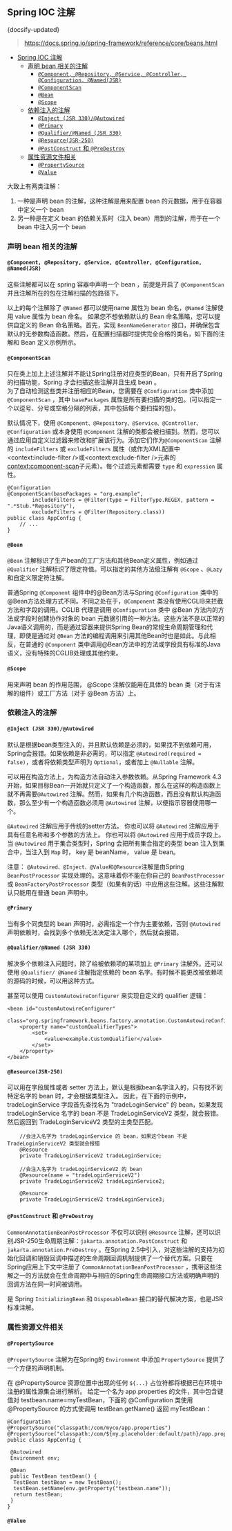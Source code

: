 ## Spring IOC 注解
 {docsify-updated}
> https://docs.spring.io/spring-framework/reference/core/beans.html

- [Spring IOC 注解](#spring-ioc-注解)
	- [声明 bean 相关的注解](#声明-bean-相关的注解)
		- [`@Component, @Repository, @Service, @Controller, @Configuration, @Named(JSR)`](#component-repository-service-controller-configuration-namedjsr)
		- [`@ComponentScan`](#componentscan)
		- [`@Bean`](#bean)
		- [`@Scope`](#scope)
	- [依赖注入的注解](#依赖注入的注解)
		- [`@Inject (JSR 330)/@Autowired`](#inject-jsr-330autowired)
		- [`@Primary`](#primary)
		- [`@Qualifier/@Named (JSR 330)`](#qualifiernamed-jsr-330)
		- [`@Resource(JSR-250)`](#resourcejsr-250)
		- [`@PostConstruct` 和 `@PreDestroy`](#postconstruct-和-predestroy)
	- [属性资源文件相关](#属性资源文件相关)
		- [`@PropertySource`](#propertysource)
		- [`@Value`](#value)


大致上有两类注解：
1. 一种是声明 bean 的注解，这种注解是用来配置 bean 的元数据，用于在容器中定义一个 bean
2. 另一种是在定义 bean 的依赖关系时（注入 bean）用到的注解，用于在一个 bean 中注入另一个 bean

### 声明 bean 相关的注解

#### `@Component, @Repository, @Service, @Controller, @Configuration, @Named(JSR)`
这些注解都可以在 spring 容器中声明一个 bean ，前提是开启了 `@ComponentScan` 并且注解所在的包在注解扫描的包路径下。

以上的每个注解除了 `@Named` 都可以使用name 属性为 bean 命名，`@Named` 注解使用 value 属性为 bean 命名。
如果您不想依赖默认的 Bean 命名策略，您可以提供自定义的 Bean 命名策略。首先，实现 `BeanNameGenerator` 接口，并确保包含默认的无参数构造函数。然后，在配置扫描器时提供完全合格的类名，如下面的注解和 Bean 定义示例所示。

#### `@ComponentScan`
只在类上加上上述注解并不能让Spring注册对应类型的Bean，只有开启了Spring 的扫描功能，Spring 才会扫描这些注解并且生成 bean 。  
为了自动检测这些类并注册相应的Bean，您需要在 `@Configuration` 类中添加 `@ComponentScan` ，其中 `basePackages` 属性是所有要扫描的类的包。(可以指定一个以逗号、分号或空格分隔的列表，其中包括每个要扫描的包）。

默认情况下，使用 `@Component、@Repository、@Service、@Controller、@Configuration` 或本身使用 `@Component` 注解的类都会被扫描到。然而，您可以通过应用自定义过滤器来修改和扩展该行为。添加它们作为`@ComponentScan` 注解的 `includeFilters` 或 `excludeFilters` 属性（或作为XML配置中<context:include-filter />或<context:exclude-filter />元素的<context:component-scan>子元素）。每个过滤元素都需要 `type` 和 `expression` 属性。
```
@Configuration
@ComponentScan(basePackages = "org.example",
		includeFilters = @Filter(type = FilterType.REGEX, pattern = ".*Stub.*Repository"),
		excludeFilters = @Filter(Repository.class))
public class AppConfig {
	// ...
}
```

#### `@Bean`
`@Bean` 注解标识了生产bean的工厂方法和其他Bean定义属性，例如通过 `@Qualifier` 注解标识了限定符值。可以指定的其他方法级注解有 `@Scope` 、`@Lazy` 和自定义限定符注解。

普通Spring `@Component` 组件中的@Bean方法与Spring `@Configuration` 类中的@Bean方法处理方式不同。不同之处在于，`@Component` 类没有使用CGLIB来拦截方法和字段的调用。CGLIB 代理是调用 `@Configuration` 类中 @Bean 方法内的方法或字段时创建协作对象的 bean 元数据引用的一种方法。这些方法不是以正常的Java语义调用的，而是通过容器来提供Spring Bean的常规生命周期管理和代理，即使是通过对 `@Bean` 方法的编程调用来引用其他Bean时也是如此。与此相反，在普通的 `@Component` 类中调用@Bean方法中的方法或字段具有标准的Java语义，没有特殊的CGLIB处理或其他约束。

#### `@Scope`
用来声明 bean 的作用范围， @Scope 注解仅能用在具体的 bean 类（对于有注解的组件）或工厂方法（对于 @Bean 方法）上。

### 依赖注入的注解

#### `@Inject (JSR 330)/@Autowired`
默认是根据bean类型注入的，并且默认依赖是必须的，如果找不到依赖可用，Spring会报错。如果依赖是非必需的，可以指定 `@Autowired(required = false)`，或者将依赖类型声明为 `Optional`，或者加上 `@Nullable` 注解。

可以用在构造方法上，为构造方法自动注入参数依赖。从Spring Framework 4.3开始，如果目标Bean一开始就只定义了一个构造函数，那么在这样的构造函数上就不再需要`@Autowired` 注解。然而，如果有几个构造函数，而且没有默认构造函数，那么至少有一个构造函数必须用 `@Autowired` 注解，以便指示容器使用哪一个。

`@Autowired` 注解应用于传统的setter方法。
你也可以将 `@Autowired` 注解应用于具有任意名称和多个参数的方法上。
你也可以将 `@Autowired` 应用于成员字段上。
当 `@Autowired` 用于集合类型时，Spring 会把所有集合指定的类型 bean 注入到集合中，当注入到 `Map` 时， key 是 beanName， value 是 bean。

注意：
`@Autowired、@Inject、@Value和@Resource`注解是由Spring `BeanPostProcessor` 实现处理的。这意味着你不能在你自己的 `BeanPostProcessor` 或 `BeanFactoryPostProcessor` 类型（如果有的话）中应用这些注解。这些注解默认只能用在普通 bean 声明中。


#### `@Primary` 
当有多个同类型的 bean 声明时，必需指定一个作为主要依赖，否则 `@Autowired` 声明依赖时，会找到多个依赖无法决定注入哪个，然后就会报错。

#### `@Qualifier/@Named (JSR 330)`
解决多个依赖注入问题时，除了给被依赖项的某项加上 `@Primary` 注解外，还可以使用 `@Qualifier/ @Named` 注解指定依赖的 bean 名字。有时候不能更改被依赖项的源码的时候，可以用这种方式。

甚至可以使用 `CustomAutowireConfigurer` 来实现自定义的 qualifier 逻辑：
```
<bean id="customAutowireConfigurer"
		class="org.springframework.beans.factory.annotation.CustomAutowireConfigurer">
	<property name="customQualifierTypes">
		<set>
			<value>example.CustomQualifier</value>
		</set>
	</property>
</bean>
```

#### `@Resource(JSR-250)`
可以用在字段属性或者 setter 方法上，默认是根据bean名字注入的，只有找不到特定名字的 bean 时，才会根据类型注入。
因此，在下面的示例中， tradeLoginService 字段首先查找名为 "tradeLoginService" 的 bean，如果发现 tradeLoginService 名字的 bean 不是 TradeLoginServiceV2 类型，就会报错。
然后返回到 TradeLoginServiceV2 类型的主类型匹配。
```
	//会注入名字为 tradeLoginService 的 bean，如果这个bean 不是 TradeLoginServiceV2 类型就会报错
    @Resource
    private TradeLoginServiceV2 tradeLoginService;

	//会注入名字为 tradeLoginServiceV2 的 bean
	@Resource(name = "tradeLoginServiceV2")
    private TradeLoginServiceV2 tradeLoginService2;

	@Resource
	private TradeLoginServiceV2 tradeLoginService3;

```

#### `@PostConstruct` 和 `@PreDestroy`
`CommonAnnotationBeanPostProcessor` 不仅可以识别 `@Resource` 注解，还可以识别JSR-250生命周期注解：`jakarta.annotation.PostConstruct` 和 `jakarta.annotation.PreDestroy` 。在Spring 2.5中引入，对这些注解的支持为初始化回调和销毁回调中描述的生命周期回调机制提供了一个替代方案。只要在Spring应用上下文中注册了 `CommonAnnotationBeanPostProcessor` ，携带这些注解之一的方法就会在生命周期中与相应的Spring生命周期接口方法或明确声明的回调方法在同一时间被调用。

是 Spring `InitializingBean` 和 `DisposableBean` 接口的替代解决方案，也是JSR标准注解。

### 属性资源文件相关

#### `@PropertySource`
`@PropertySource` 注解为在Spring的 `Environment` 中添加 `PropertySource` 提供了一个方便的声明机制。

在 @PropertySource 资源位置中出现的任何 `${...}` 占位符都将根据已在环境中注册的属性源集合进行解析。
给定一个名为 app.properties 的文件，其中包含键值对 testbean.name=myTestBean，下面的 @Configuration 类使用 @PropertySource 的方式使调用 testBean.getName() 返回 myTestBean：
```
@Configuration
@PropertySource("classpath:/com/myco/app.properties")
@PropertySource("classpath:/com/${my.placeholder:default/path}/app.properties")
public class AppConfig {

 @Autowired
 Environment env;

 @Bean
 public TestBean testBean() {
  TestBean testBean = new TestBean();
  testBean.setName(env.getProperty("testbean.name"));
  return testBean;
 }
}
```


#### `@Value`